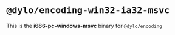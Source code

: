 # `@dylo/encoding-win32-ia32-msvc`

This is the **i686-pc-windows-msvc** binary for `@dylo/encoding`
